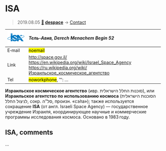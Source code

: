 # ISA
> 2019.08.05 **[🚀](../index/index.md) [despace](index.md)** → [Contact](contact.md)

|[![](f/contact/i/isa_logo1_thumb.png)](f/contact/i/isa_logo1.png)|*Тель‑Авив, Derech Menachem Begin 52*|
|:--|:--|
|E‑mail|<mark>noemail</mark>|
|Link|<http://space.gov.il/><br> <https://en.wikipedia.org/wiki/Israel_Space_Agency><br> <https://ru.wikipedia.org/wiki/Израильское_космическое_агентство>|
|Tel|<mark>noworkphone</mark>, ℻: …|

**Израильское космическое агентство** (ивр. ‏סוכנות החלל הישראלית‏‎), или **Израильское агентство по использованию космоса** (‏הסוכנות הישראלית לניצול החלל‎‏‎, сокр. ‏סל"ה‎‏‎, произн. «сэ́ла»); также используется сокращение **ISA** (от англ. Israeli Space Agency) — государственное учреждение Израиля, координирующее научные и коммерческие программы исследования космоса. Основано в 1983 году.


<p style="page-break-after:always"> </p>

## ISA, comments

…
